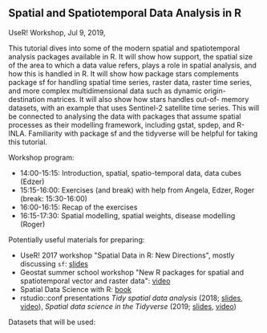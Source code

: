 ## Spatial and Spatiotemporal Data Analysis in R

UseR! Workshop, Jul 9, 2019, 

This tutorial dives into some of the modern spatial and
spatiotemporal analysis packages available in R. It will show how
support, the spatial size of the area to which a data value refers,
plays a role in spatial analysis, and how this is handled in R. It
will show how package stars complements package sf for handling
spatial time series, raster data, raster time series, and more
complex multidimensional data such as dynamic origin-destination
matrices. It will also show how stars handles out-of- memory
datasets, with an example that uses Sentinel-2 satellite time
series. This will be connected to analysing the data with packages
that assume spatial processes as their modelling framework,
including gstat, spdep, and R-INLA. Familiarity with package sf
and the tidyverse will be helpful for taking this tutorial.

Workshop program:

* 14:00-15:15: Introduction, spatial, spatio-temporal data, data cubes (Edzer)
* 15:15-16:00: Exercises (and break) with help from Angela, Edzer, Roger (break: 15:30-16:00)
* 16:00-16:15: Recap of the exercises
* 16:15-17:30: Spatial modelling, spatial weights, disease modelling (Roger)

Potentially useful materials for preparing:

* UseR! 2017 workshop "Spatial Data in R: New Directions", mostly discussing `sf`: [slides](https://edzer.github.io/UseR2017/)
* Geostat summer school workshop "New R packages for spatial and spatiotemporal vector and raster data": [video](https://www.youtube.com/watch?v=yhpkx_xO-LE&list=PLXUoTpMa_9s3T-K7m8LO3Mf29g9E4EJLs)
* Spatial Data Science with R: [book](https://r-spatial.org/book)
* rstudio::conf presentations _Tidy spatial data analysis_ (2018; [slides](https://edzer.github.io/rstudio_conf/index.html#1), [video](https://www.rstudio.com/resources/videos/tidy-spatial-data-analysis/)), _Spatial data science in the Tidyverse_ (2019; [slides](https://edzer.github.io/rstudio_conf/2019/#1), [video](https://resources.rstudio.com/rstudio-conf-2019/spatial-data-science-in-the-tidyverse))


Datasets that will be used:


